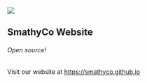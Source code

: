 <img src="img/sc-large.png"></img>
<h2>SmathyCo Website</h2>
<h6>Open source!</h6>

<p>
  Visit our website at
  <a href="https://smathyco.github.io">https://smathyco.github.io</a>
</p>
